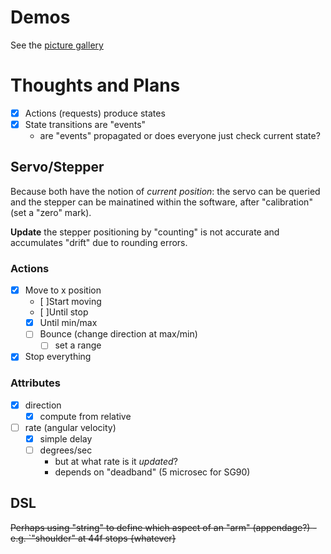 # Demos

See the [picture gallery](https://photos.app.goo.gl/kWWJ8uUjWdHnsVDY6)

# Thoughts and Plans

- [x] Actions (requests) produce states
- [x] State transitions are "events"
  - are "events" propagated or does everyone just check current state?

## Servo/Stepper

Because both have the notion of _current position_: the servo can be queried and the stepper can be mainatined within the software, after "calibration" (set a "zero" mark).

**Update** the stepper positioning by "counting" is not accurate and accumulates "drift" due to rounding errors.

### Actions

- [x] Move to x position
  - [ ]Start moving
  - [ ]Until stop
  - [x] Until min/max
  - [ ] Bounce (change direction at max/min)
    - [ ] set a range
- [x] Stop everything

### Attributes

- [x] direction
  - [x] compute from relative
- [ ] rate (angular velocity)
  - [x] simple delay
  - [ ] degrees/sec
    - but at what rate is it _updated_?
    - depends on "deadband" (5 microsec for SG90)

## DSL

~~Perhaps using "string" to define which aspect of an "arm" (appendage?) - e.g. `"shoulder" at 44f stops {whatever}~~
